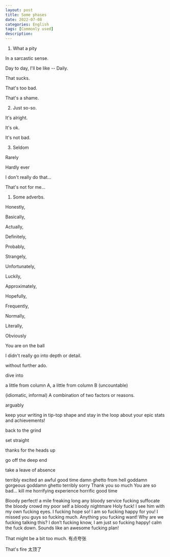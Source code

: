 ```yaml
---
layout: post
title: Some phases
date: 2022-07-08
categories: English
tags: [Commonly used]
description:
---
```


1. What a pity

In a sarcastic sense.

Day to day, I'll be like -- Daily.

That sucks.

That's too bad.

That's a shame.

2. Just so-so.

It's alright.

It's ok.

It's not bad.

3. Seldom

Rarely

Hardly ever

I don't really do that...

That's not for me...

1. Some adverbs.

Honestly,

Basically,

Actually,

Definitely,

Probably,

Strangely,

Unfortunately,

Luckily,

Approximately,

Hopefully,

Frequently,

Normally,

Literally,

Obviously

You are on the ball

I didn't really go into depth or detail.

without further ado.

dive into 

a little from column A, a little from column B (uncountable)

(idiomatic, informal) A combination of two factors or reasons.

arguably

keep your writing in tip-top shape and stay in the loop about your epic stats and achievements!

back to the grind

set straight

thanks for the heads up

go off the deep end

take a leave of absence

terribly excited
an awful good time
damn ghetto from hell
goddamn gorgeous
goddamn ghetto
terribly sorry
Thank you so much
You are so bad…
kill me
horrifying experience
horrific good time

Bloody perfect!
a mile freaking long
any bloody service
fucking suffocate
the bloody crowd
my poor self
a bloody nightmare
Holy fuck!
I see him with my own fucking eyes.
I fucking hope so!
I am so fucking happy for you!
I missed you guys so fucking much.
Anything you fucking want!
Why are we fucking talking this?
I don’t fucking know, I am just so fucking happy!
calm the fuck down.
Sounds like an awesome fucking plan!

That might be a bit too much. 有点夸张

That's fire 太顶了